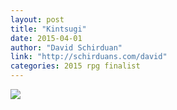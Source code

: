 ```yaml
---
layout: post
title: "Kintsugi"
date: 2015-04-01
author: "David Schirduan"
link: "http://schirduans.com/david"
categories: 2015 rpg finalist
---
```


![]({{site.url}}/2015images/Kintsugi.jpg)


